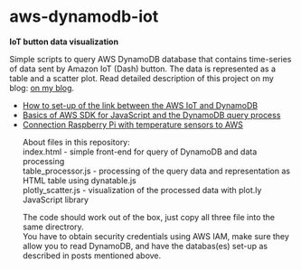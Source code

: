 # aws-dynamodb-iot
<b>IoT button data visualization</b>

Simple scripts to query AWS DynamoDB database that contains time-series of data sent by Amazon IoT (Dash) button. The data is represented as a table and a scatter plot. Read detailed description of this project on my blog: <a href = 'http://www.fhilitski.com/intrnet-of-things/'>on my blog</a>. 
<ul>
<li><a href='http://www.fhilitski.com/2016/09/visualizing-aws-iot-button-data-part-ii/'>How to set-up of the link between the AWS IoT and DynamoDB</a></li>
<li><a href='http://www.fhilitski.com/2016/09/visualizing-aws-iot-button-data-part-ii/'>Basics of AWS SDK for JavaScript and the DynamoDB query process</a></li>
<li><a href = 'http://www.fhilitski.com/2016/11/temperature-sensor-with-raspberry-pi-3-and-aws/'>Connection Raspberry Pi with temperature sensors to AWS</a></li>

<p>
About files in this repository:</br>
index.html - simple front-end for query of DynamoDB and data processing</br>
table_processor.js - processing of the query data and representation as HTML table using dynatable.js</br>
plotly_scatter.js - visualization of the processed data with plot.ly JavaScript library</br>
</p>
The code should work out of the box, just copy all three file into the same directrory. 
</br>You have to obtain security credentials using AWS IAM, make sure they allow you to read DynamoDB, and have the databas(es) set-up as described in posts mentioned above.




